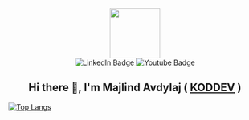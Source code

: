 <div id="header" align="center">
  <img src="https://media.giphy.com/media/M9gbBd9nbDrOTu1Mqx/giphy.gif" width="100"/>
</div>
<div id="badges"  align="center">
  <a href="https://www.linkedin.com/in/majlindavdylaj/">
    <img src="https://img.shields.io/badge/LinkedIn-blue?style=for-the-badge&logo=linkedin&logoColor=white" alt="LinkedIn Badge"/>
  </a>
  <a href="https://www.youtube.com/koddev">
    <img src="https://img.shields.io/badge/YouTube-red?style=for-the-badge&logo=youtube&logoColor=white" alt="Youtube Badge"/>
  </a>
</div>

<div id="header" align="center">
  <img src="https://komarev.com/ghpvc/?username=majlindavdylaj&style=flat-square&color=blue" alt=""/>
</div>

<div align="center">
  <h2>
    <a name="heading">Hi there 👋, I'm Majlind Avdylaj (</a>
    <span>
        <a href="https://www.github.com/koddevyoutube">KODDEV</a>
    </span>
    <span>)</span>
  </h2>
</div>

[![Top Langs](https://github-readme-stats.vercel.app/api/top-langs/?username=majlindavdylaj&layout=compact&theme=vision-friendly-dark)](https://github.com/majlindavdylaj/github-readme-stats)

